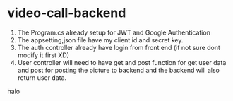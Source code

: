 # video-call-backend

1. The Program.cs already setup for JWT and Google Authentication
2. The appsetting,json file have my client id and secret key.
3. The auth controller already have login from front end (if not sure dont modify it first XD)
4. User controller will need to have get and post function for get user data and post for posting the picture to backend and the backend will also return user data.

halo
